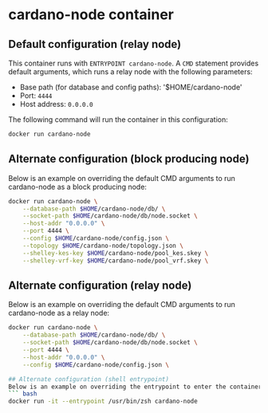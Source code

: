 # cardano-node container

## Default configuration (relay node)
This container runs with `ENTRYPOINT cardano-node`. A `CMD` statement provides default arguments,
which runs a relay node with the following parameters:

* Base path (for database and config paths): '$HOME/cardano-node'
* Port: `4444`
* Host address: `0.0.0.0`

The following command will run the container in this configuration:
``` bash
docker run cardano-node
```

## Alternate configuration (block producing node)
Below is an example on overriding the default CMD arguments to run cardano-node as a block
producing node:
``` bash
docker run cardano-node \
    --database-path $HOME/cardano-node/db/ \
    --socket-path $HOME/cardano-node/db/node.socket \
    --host-addr "0.0.0.0" \
    --port 4444 \
    --config $HOME/cardano-node/config.json \
    --topology $HOME/cardano-node/topology.json \
    --shelley-kes-key $HOME/cardano-node/pool_kes.skey \
    --shelley-vrf-key $HOME/cardano-node/pool_vrf.skey \
```

## Alternate configuration (relay node)
Below is an example on overriding the default CMD arguments to run cardano-node as a relay
node:
``` bash
docker run cardano-node \
    --database-path $HOME/cardano-node/db/ \
    --socket-path $HOME/cardano-node/db/node.socket \
    --port 4444 \
    --host-addr "0.0.0.0" \
    --config $HOME/cardano-node/config.json \

## Alternate configuration (shell entrypoint)
Below is an example on overriding the entrypoint to enter the container in a shell:
``` bash
docker run -it --entrypoint /usr/bin/zsh cardano-node
```
